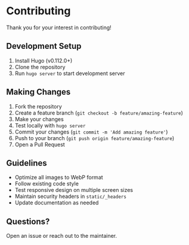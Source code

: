 # Contributing

Thank you for your interest in contributing!

## Development Setup

1. Install Hugo (v0.112.0+)
2. Clone the repository
3. Run `hugo server` to start development server

## Making Changes

1. Fork the repository
2. Create a feature branch (`git checkout -b feature/amazing-feature`)
3. Make your changes
4. Test locally with `hugo server`
5. Commit your changes (`git commit -m 'Add amazing feature'`)
6. Push to your branch (`git push origin feature/amazing-feature`)
7. Open a Pull Request

## Guidelines

- Optimize all images to WebP format
- Follow existing code style
- Test responsive design on multiple screen sizes
- Maintain security headers in `static/_headers`
- Update documentation as needed

## Questions?

Open an issue or reach out to the maintainer.
